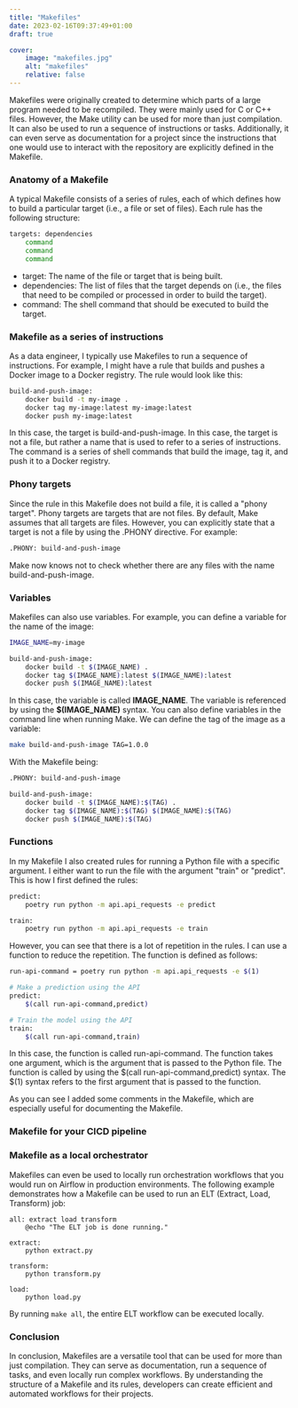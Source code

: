 ```yaml
---
title: "Makefiles"
date: 2023-02-16T09:37:49+01:00
draft: true

cover:
    image: "makefiles.jpg"
    alt: "makefiles"
    relative: false
---
```


Makefiles were originally created to determine which parts of a large program needed to be recompiled. They were mainly used for C or C++ files. However, the Make utility can be used for more than just compilation. It can also be used to run a sequence of instructions or tasks. Additionally, it can even serve as documentation for a project since the instructions that one would use to interact with the repository are explicitly defined in the Makefile.


### Anatomy of a Makefile
A typical Makefile consists of a series of rules, each of which defines how to build a particular target (i.e., a file or set of files). Each rule has the following structure:

```bash
targets: dependencies
	command
	command
	command
```

- target: The name of the file or target that is being built.
- dependencies: The list of files that the target depends on (i.e., the files that need to be compiled or processed in order to build the target).
- command: The shell command that should be executed to build the target.


### Makefile as a series of instructions
As a data engineer, I typically use Makefiles to run a sequence of instructions. For example, I might have a rule that builds and pushes a Docker image to a Docker registry. The rule would look like this:

```bash
build-and-push-image:
    docker build -t my-image .
    docker tag my-image:latest my-image:latest
    docker push my-image:latest
```

In this case, the target is build-and-push-image. In this case, the target is not a file, but rather a name that is used to refer to a series of instructions. The command is a series of shell commands that build the image, tag it, and push it to a Docker registry.

### Phony targets
Since the rule in this Makefile does not build a file, it is called a "phony target". Phony targets are targets that are not files. By default, Make assumes that all targets are files. However, you can explicitly state that a target is not a file by using the .PHONY directive. For example:

```bash
.PHONY: build-and-push-image
```

Make now knows not to check whether there are any files with the name build-and-push-image.

### Variables
Makefiles can also use variables. For example, you can define a variable for the name of the image:

```bash
IMAGE_NAME=my-image

build-and-push-image:
    docker build -t $(IMAGE_NAME) .
    docker tag $(IMAGE_NAME):latest $(IMAGE_NAME):latest
    docker push $(IMAGE_NAME):latest
```

In this case, the variable is called **IMAGE_NAME**. The variable is referenced by using the **$(IMAGE_NAME)** syntax. You can also define variables in the command line when running Make. We can define the tag of the image as a variable:

```bash
make build-and-push-image TAG=1.0.0
```

With the Makefile being:
```bash
.PHONY: build-and-push-image

build-and-push-image:
    docker build -t $(IMAGE_NAME):$(TAG) .
    docker tag $(IMAGE_NAME):$(TAG) $(IMAGE_NAME):$(TAG)
    docker push $(IMAGE_NAME):$(TAG)
```

### Functions
In my Makefile I also created rules for running a Python file with a specific argument. I either want to run the file with the argument "train" or "predict". This is how I first defined the rules:

```bash
predict:
	poetry run python -m api.api_requests -e predict

train:
	poetry run python -m api.api_requests -e train
```

However, you can see that there is a lot of repetition in the rules. I can use a function to reduce the repetition. The function is defined as follows:

```bash
run-api-command = poetry run python -m api.api_requests -e $(1)

# Make a prediction using the API
predict:
	$(call run-api-command,predict)

# Train the model using the API
train:
	$(call run-api-command,train)
```

In this case, the function is called run-api-command. The function takes one argument, which is the argument that is passed to the Python file. The function is called by using the $(call run-api-command,predict) syntax. The $(1) syntax refers to the first argument that is passed to the function.

As you can see I added some comments in the Makefile, which are especially useful for documenting the Makefile.


### Makefile for your CICD pipeline


### Makefile as a local orchestrator
Makefiles can even be used to locally run orchestration workflows that you would run on Airflow in production environments. The following example demonstrates how a Makefile can be used to run an ELT (Extract, Load, Transform) job:

```
all: extract load transform 
	@echo "The ELT job is done running."

extract:
	python extract.py

transform:
	python transform.py

load:
	python load.py
```

By running `make all`, the entire ELT workflow can be executed locally.


### Conclusion
In conclusion, Makefiles are a versatile tool that can be used for more than just compilation. They can serve as documentation, run a sequence of tasks, and even locally run complex workflows. By understanding the structure of a Makefile and its rules, developers can create efficient and automated workflows for their projects.


